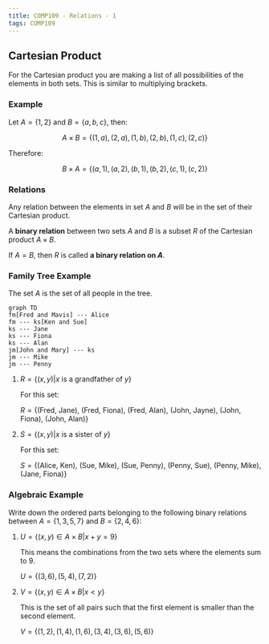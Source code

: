 ```yaml
---
title: COMP109 - Relations - 1
tags: COMP109
---
```

## Cartesian Product
For the Cartesian product you are making a list of all possibilities of the elements in both sets. This is similar to multiplying brackets.

### Example
Let $A=\{1,2\}$ and $B=\{a,b,c\}$, then:

$$A\times B = \{(1,a),(2,a),(1,b),(2,b),(1,c),(2,c)\}$$

Therefore:

$$B\times A = \{(a,1),(a,2),(b,1),(b,2),(c,1),(c,2)\}$$

### Relations
Any relation between the elements in set $A$ and $B$ will be in the set of their Cartesian product.

A **binary relation** between two sets $A$ and $B$ is a subset $R$ of the Cartesian product $A\times B$.

If $A=B$, then $R$ is called **a binary relation on $A$**.

### Family Tree Example
The set $A$ is the set of all people in the tree.

```mermaid
graph TD
fm[Fred and Mavis] --- Alice
fm --- ks[Ken and Sue]
ks --- Jane
ks --- Fiona
ks --- Alan
jm[John and Mary] --- ks
jm --- Mike
jm --- Penny
```

1. $R=\{(x,y)\vert x\text{ is a grandfather of } y\}$

	For this set:

	$R=\{\text{(Fred, Jane), (Fred, Fiona), (Fred, Alan),}$ $\text{(John, Jayne), (John, Fiona), (John, Alan)}\}$

2. $S=\{(x,y)\vert x\text{ is a sister of } y\}$

	For this set:

	$S=\{\text{(Alice, Ken), (Sue, Mike), (Sue, Penny),}$ $\text{(Penny, Sue), (Penny, Mike), (Jane, Fiona)}\}$

### Algebraic Example
Write down the ordered parts belonging to the following binary relations between $A=\{1,3,5,7\}$ and $B=\{2,4,6\}$:

1. $U=\{(x,y)\in A\times B \vert x + y = 9\}$

	This means the combinations from the two sets where the elements sum to 9.

	$U=\{(3,6),(5,4),(7,2)\}$

2. $V=\{(x,y)\in A\times B \vert x < y \}$

	This is the set of all pairs such that the first element is smaller than the second element.

	$V=\{(1,2),(1,4),(1,6),(3,4),(3,6),(5,6)\}$
